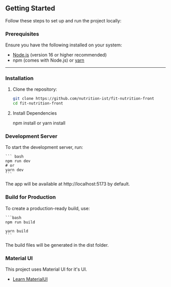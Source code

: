 ## Getting Started

Follow these steps to set up and run the project locally:

### Prerequisites

Ensure you have the following installed on your system:

- [Node.js](https://nodejs.org/) (version 16 or higher recommended)
- npm (comes with Node.js) or [yarn](https://yarnpkg.com/)

---

### Installation

1. Clone the repository:

   ```bash
   git clone https://github.com/nutrition-ist/fit-nutrition-front
   cd fit-nutrition-front

   ```

2. Install Dependencies

   npm install or yarn install

### Development Server

To start the development server, run:

    ``` bash
    npm run dev
    # or
    yarn dev
    ```

The app will be available at http://localhost:5173 by default.

### Build for Production

To create a production-ready build, use:

    ```bash
    npm run build

    yarn build
    ```

The build files will be generated in the dist folder.

### Material UI

This project uses Material UI for it's UI.

- [Learn MaterialUI](https://mui.com/material-ui/getting-started/)
